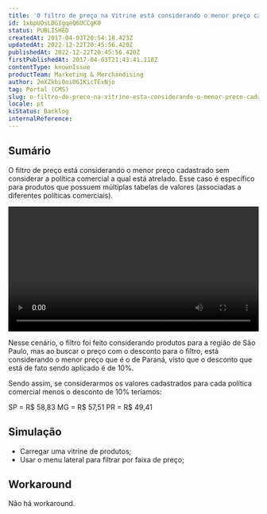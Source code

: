 ```yaml
---
title: 'O filtro de preço na Vitrine está considerando o menor preço cadastrado sem considerar a política comercial a qual está atrelado'
id: 1xbpUOsLDGIgqeQ6UCCgK0
status: PUBLISHED
createdAt: 2017-04-03T20:54:18.423Z
updatedAt: 2022-12-22T20:45:56.420Z
publishedAt: 2022-12-22T20:45:56.420Z
firstPublishedAt: 2017-04-03T21:43:41.118Z
contentType: knownIssue
productTeam: Marketing & Merchandising
author: 2mXZkbi0oi061KicTExNjo
tag: Portal (CMS)
slug: o-filtro-de-preco-na-vitrine-esta-considerando-o-menor-preco-cadastrado-sem-considerar-a-politica-comercial-a-qual-esta-atrelado
locale: pt
kiStatus: Backlog
internalReference: 
---
```


## Sumário

O filtro de preço está considerando o menor preço cadastrado sem considerar a política comercial a qual está atrelado. Esse caso é específico para produtos que possuem múltiplas tabelas de valores (associadas a diferentes políticas comerciais).

<video preload="metadata" width="100%" controls="controls">
  <source type="video/mp4" src="//videos.contentful.com/alneenqid6w5/1VtdEXKfvekQeSKMmEeusY/d1b1d1cd6a2e902c0b297eed32ca205a/ProblemaConhecido.mp4">
</video>

Nesse cenário, o filtro foi feito considerando produtos para a região de São Paulo, mas ao buscar o preço com o desconto para o filtro, está considerando o menor preço que é o de Paraná, visto que o desconto que está de fato sendo aplicado é de 10%.

Sendo assim, se considerarmos os valores cadastrados para cada política comercial menos o desconto de 10% teríamos:

SP = R$ 58,83
MG = R$ 57,51
PR = R$ 49,41

## Simulação

- Carregar uma vitrine de produtos;
- Usar o menu lateral para filtrar por faixa de preço;


## Workaround

Não há workaround.

